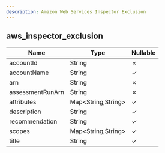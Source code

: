```yaml
---
description: Amazon Web Services Inspector Exclusion
---
```

aws_inspector_exclusion
-----------------------

| **Name**         | **Type**           | **Nullable** |
| ---------------- | ------------------ | ------------ |
| accountId        | String             | &cross;      |
| accountName      | String             | &check;      |
| arn              | String             | &cross;      |
| assessmentRunArn | String             | &cross;      |
| attributes       | Map<String,String> | &check;      |
| description      | String             | &check;      |
| recommendation   | String             | &check;      |
| scopes           | Map<String,String> | &check;      |
| title            | String             | &check;      |

